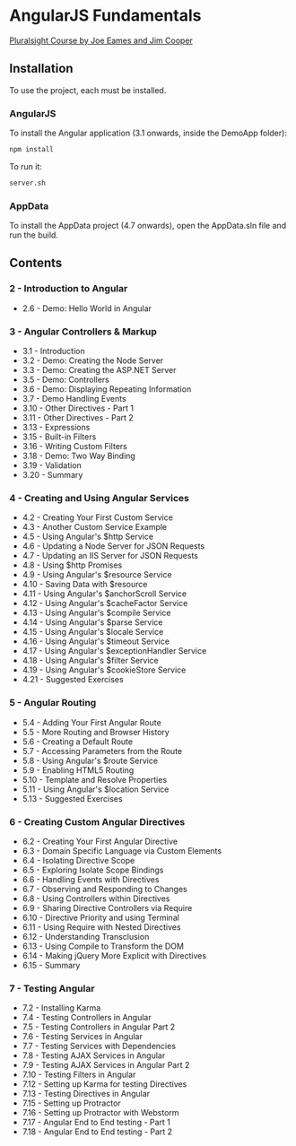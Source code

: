 # AngularJS Fundamentals

[Pluralsight Course by Joe Eames and Jim Cooper](https://app.pluralsight.com/library/courses/angularjs-fundamentals/table-of-contents)

## Installation

To use the project, each must be installed.

### AngularJS

To install the Angular application (3.1 onwards, inside the DemoApp folder):

```sh
npm install
```

To run it:

```sh
server.sh
```

### AppData

To install the AppData project (4.7 onwards), open the AppData.sln file and run the build.

## Contents

### 2 - Introduction to Angular

* 2.6 - Demo: Hello World in Angular

### 3 - Angular Controllers & Markup

* 3.1 - Introduction
* 3.2 - Demo: Creating the Node Server
* 3.3 - Demo: Creating the ASP.NET Server
* 3.5 - Demo: Controllers
* 3.6 - Demo: Displaying Repeating Information
* 3.7 - Demo Handling Events
* 3.10 - Other Directives - Part 1
* 3.11 - Other Directives - Part 2
* 3.13 - Expressions
* 3.15 - Built-in Filters
* 3.16 - Writing Custom Filters
* 3.18 - Demo: Two Way Binding
* 3.19 - Validation
* 3.20 - Summary

### 4 - Creating and Using Angular Services

* 4.2 - Creating Your First Custom Service
* 4.3 - Another Custom Service Example
* 4.5 - Using Angular's $http Service
* 4.6 - Updating a Node Server for JSON Requests
* 4.7 - Updating an IIS Server for JSON Requests
* 4.8 - Using $http Promises
* 4.9 - Using Angular's $resource Service
* 4.10 - Saving Data with $resource
* 4.11 - Using Angular's $anchorScroll Service
* 4.12 - Using Angular's $cacheFactor Service
* 4.13 - Using Angular's $compile Service
* 4.14 - Using Angular's $parse Service
* 4.15 - Using Angular's $locale Service
* 4.16 - Using Angular's $timeout Service
* 4.17 - Using Angular's $exceptionHandler Service
* 4.18 - Using Angular's $filter Service
* 4.19 - Using Angular's $cookieStore Service
* 4.21 - Suggested Exercises

### 5 - Angular Routing

* 5.4 - Adding Your First Angular Route
* 5.5 - More Routing and Browser History
* 5.6 - Creating a Default Route
* 5.7 - Accessing Parameters from the Route
* 5.8 - Using Angular's $route Service
* 5.9 - Enabling HTML5 Routing
* 5.10 - Template and Resolve Properties
* 5.11 - Using Angular's $location Service
* 5.13 - Suggested Exercises

### 6 - Creating Custom Angular Directives

* 6.2 - Creating Your First Angular Directive
* 6.3 - Domain Specific Language via Custom Elements
* 6.4 - Isolating Directive Scope
* 6.5 - Exploring Isolate Scope Bindings
* 6.6 - Handling Events with Directives
* 6.7 - Observing and Responding to Changes
* 6.8 - Using Controllers within Directives
* 6.9 - Sharing Directive Controllers via Require
* 6.10 - Directive Priority and using Terminal
* 6.11 - Using Require with Nested Directives
* 6.12 - Understanding Transclusion
* 6.13 - Using Compile to Transform the DOM
* 6.14 - Making jQuery More Explicit with Directives
* 6.15 - Summary

### 7 - Testing Angular

* 7.2 - Installing Karma
* 7.4 - Testing Controllers in Angular
* 7.5 - Testing Controllers in Angular Part 2
* 7.6 - Testing Services in Angular
* 7.7 - Testing Services with Dependencies
* 7.8 - Testing AJAX Services in Angular
* 7.9 - Testing AJAX Services in Angular Part 2
* 7.10 - Testing Filters in Angular
* 7.12 - Setting up Karma for testing Directives
* 7.13 - Testing Directives in Angular
* 7.15 - Setting up Protractor
* 7.16 - Setting up Protractor with Webstorm
* 7.17 - Angular End to End testing - Part 1
* 7.18 - Angular End to End testing - Part 2
